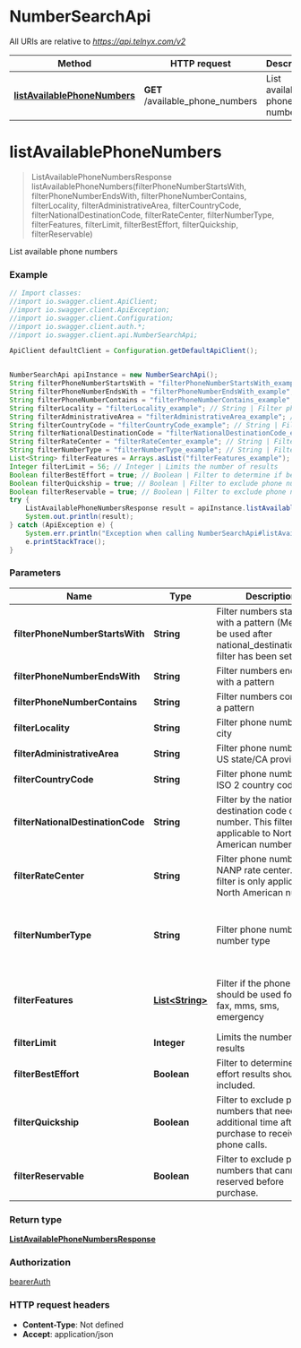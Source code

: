 # NumberSearchApi

All URIs are relative to *https://api.telnyx.com/v2*

Method | HTTP request | Description
------------- | ------------- | -------------
[**listAvailablePhoneNumbers**](NumberSearchApi.md#listAvailablePhoneNumbers) | **GET** /available_phone_numbers | List available phone numbers

<a name="listAvailablePhoneNumbers"></a>
# **listAvailablePhoneNumbers**
> ListAvailablePhoneNumbersResponse listAvailablePhoneNumbers(filterPhoneNumberStartsWith, filterPhoneNumberEndsWith, filterPhoneNumberContains, filterLocality, filterAdministrativeArea, filterCountryCode, filterNationalDestinationCode, filterRateCenter, filterNumberType, filterFeatures, filterLimit, filterBestEffort, filterQuickship, filterReservable)

List available phone numbers

### Example
```java
// Import classes:
//import io.swagger.client.ApiClient;
//import io.swagger.client.ApiException;
//import io.swagger.client.Configuration;
//import io.swagger.client.auth.*;
//import io.swagger.client.api.NumberSearchApi;

ApiClient defaultClient = Configuration.getDefaultApiClient();


NumberSearchApi apiInstance = new NumberSearchApi();
String filterPhoneNumberStartsWith = "filterPhoneNumberStartsWith_example"; // String | Filter numbers starting with a pattern (Meant to be used after national_destination_code filter has been set)
String filterPhoneNumberEndsWith = "filterPhoneNumberEndsWith_example"; // String | Filter numbers ending with a pattern
String filterPhoneNumberContains = "filterPhoneNumberContains_example"; // String | Filter numbers containing a pattern
String filterLocality = "filterLocality_example"; // String | Filter phone numbers by city
String filterAdministrativeArea = "filterAdministrativeArea_example"; // String | Filter phone numbers by US state/CA province
String filterCountryCode = "filterCountryCode_example"; // String | Filter phone numbers by ISO 2 country code
String filterNationalDestinationCode = "filterNationalDestinationCode_example"; // String | Filter by the national destination code of the number. This filter is only applicable to North American numbers
String filterRateCenter = "filterRateCenter_example"; // String | Filter phone numbers by NANP rate center. This filter is only applicable to North American numbers
String filterNumberType = "filterNumberType_example"; // String | Filter phone numbers by number type
List<String> filterFeatures = Arrays.asList("filterFeatures_example"); // List<String> | Filter if the phone number should be used for voice, fax, mms, sms, emergency
Integer filterLimit = 56; // Integer | Limits the number of results
Boolean filterBestEffort = true; // Boolean | Filter to determine if best effort results should be included.
Boolean filterQuickship = true; // Boolean | Filter to exclude phone numbers that need additional time after to purchase to receive phone calls.
Boolean filterReservable = true; // Boolean | Filter to exclude phone numbers that cannot be reserved before purchase.
try {
    ListAvailablePhoneNumbersResponse result = apiInstance.listAvailablePhoneNumbers(filterPhoneNumberStartsWith, filterPhoneNumberEndsWith, filterPhoneNumberContains, filterLocality, filterAdministrativeArea, filterCountryCode, filterNationalDestinationCode, filterRateCenter, filterNumberType, filterFeatures, filterLimit, filterBestEffort, filterQuickship, filterReservable);
    System.out.println(result);
} catch (ApiException e) {
    System.err.println("Exception when calling NumberSearchApi#listAvailablePhoneNumbers");
    e.printStackTrace();
}
```

### Parameters

Name | Type | Description  | Notes
------------- | ------------- | ------------- | -------------
 **filterPhoneNumberStartsWith** | **String**| Filter numbers starting with a pattern (Meant to be used after national_destination_code filter has been set) | [optional]
 **filterPhoneNumberEndsWith** | **String**| Filter numbers ending with a pattern | [optional]
 **filterPhoneNumberContains** | **String**| Filter numbers containing a pattern | [optional]
 **filterLocality** | **String**| Filter phone numbers by city | [optional]
 **filterAdministrativeArea** | **String**| Filter phone numbers by US state/CA province | [optional]
 **filterCountryCode** | **String**| Filter phone numbers by ISO 2 country code | [optional]
 **filterNationalDestinationCode** | **String**| Filter by the national destination code of the number. This filter is only applicable to North American numbers | [optional]
 **filterRateCenter** | **String**| Filter phone numbers by NANP rate center. This filter is only applicable to North American numbers | [optional]
 **filterNumberType** | **String**| Filter phone numbers by number type | [optional] [enum: toll-free, national, mobile, local]
 **filterFeatures** | [**List&lt;String&gt;**](String.md)| Filter if the phone number should be used for voice, fax, mms, sms, emergency | [optional] [enum: sms, mms, voice, fax, emergency]
 **filterLimit** | **Integer**| Limits the number of results | [optional]
 **filterBestEffort** | **Boolean**| Filter to determine if best effort results should be included. | [optional]
 **filterQuickship** | **Boolean**| Filter to exclude phone numbers that need additional time after to purchase to receive phone calls. | [optional]
 **filterReservable** | **Boolean**| Filter to exclude phone numbers that cannot be reserved before purchase. | [optional]

### Return type

[**ListAvailablePhoneNumbersResponse**](ListAvailablePhoneNumbersResponse.md)

### Authorization

[bearerAuth](../README.md#bearerAuth)

### HTTP request headers

 - **Content-Type**: Not defined
 - **Accept**: application/json

